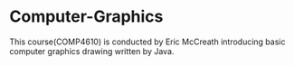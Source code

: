 # Computer-Graphics

This course(COMP4610) is conducted by Eric McCreath introducing basic computer graphics drawing written by Java.
